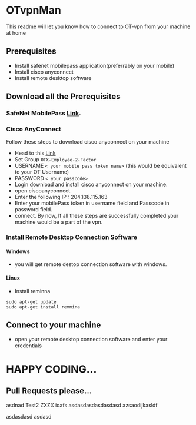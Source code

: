 # OTvpnMan
This readme will let you know how to connect to OT-vpn from your machine at home

## Prerequisites
- Install safenet mobilepass application(preferrably on your mobile)
- Install cisco anyconnect
- Install remote desktop software

## Download all the Prerequisites
### SafeNet MobilePass [Link](https://play.google.com/store/apps/details?id=securecomputing.devices.android.controller).
### Cisco AnyConnect 
Follow these steps to download cisco anyconnect on your machine
- Head to this [Link](https://vpn-wl.opentext.com)
- Set Group `OTX-Employee-2-Factor`
- USERNAME `< your mobile pass token name>` (this would be equivalent to your OT Username)
- PASSWORD `< your passcode>`
- Login
download and install cisco anyconnect on your machine.
- open ciscoanyconnect.
- Enter the following IP : 204.138.115.163
- Enter your mobilePass token in username field and Passcode in password field.
- connect.
By now, If all these steps are successfully completed your machine would be a part of the vpn.
### Install Remote Desktop Connection Software
#### Windows
- you will get remote destop connection software with windows.
#### Linux
- Install reminna 

```
sudo apt-get update
sudo apt-get install remmina
```

## Connect to your machine
- open your remote desktop connection software and enter your credentials 

# HAPPY CODING...

## Pull Requests please...


asdnad
Test2
ZXZX
ioafs
asdasdasdasdasdasd
azsaodijkasldf

asdasdasd
asdasd
